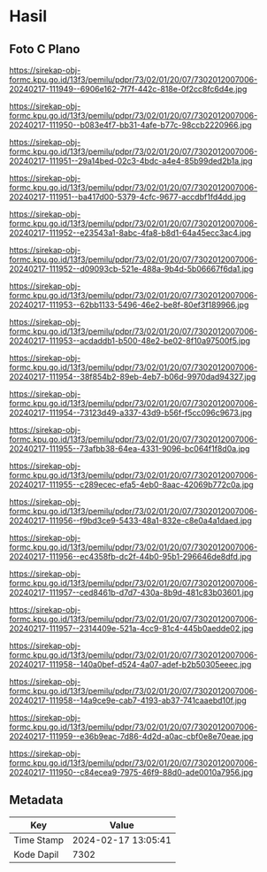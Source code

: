 # Hasil

## Foto C Plano

https://sirekap-obj-formc.kpu.go.id/13f3/pemilu/pdpr/73/02/01/20/07/7302012007006-20240217-111949--6906e162-7f7f-442c-818e-0f2cc8fc6d4e.jpg

https://sirekap-obj-formc.kpu.go.id/13f3/pemilu/pdpr/73/02/01/20/07/7302012007006-20240217-111950--b083e4f7-bb31-4afe-b77c-98ccb2220966.jpg

https://sirekap-obj-formc.kpu.go.id/13f3/pemilu/pdpr/73/02/01/20/07/7302012007006-20240217-111951--29a14bed-02c3-4bdc-a4e4-85b99ded2b1a.jpg

https://sirekap-obj-formc.kpu.go.id/13f3/pemilu/pdpr/73/02/01/20/07/7302012007006-20240217-111951--ba417d00-5379-4cfc-9677-accdbf1fd4dd.jpg

https://sirekap-obj-formc.kpu.go.id/13f3/pemilu/pdpr/73/02/01/20/07/7302012007006-20240217-111952--e23543a1-8abc-4fa8-b8d1-64a45ecc3ac4.jpg

https://sirekap-obj-formc.kpu.go.id/13f3/pemilu/pdpr/73/02/01/20/07/7302012007006-20240217-111952--d09093cb-521e-488a-9b4d-5b06667f6da1.jpg

https://sirekap-obj-formc.kpu.go.id/13f3/pemilu/pdpr/73/02/01/20/07/7302012007006-20240217-111953--62bb1133-5496-46e2-be8f-80ef3f189966.jpg

https://sirekap-obj-formc.kpu.go.id/13f3/pemilu/pdpr/73/02/01/20/07/7302012007006-20240217-111953--acdaddb1-b500-48e2-be02-8f10a97500f5.jpg

https://sirekap-obj-formc.kpu.go.id/13f3/pemilu/pdpr/73/02/01/20/07/7302012007006-20240217-111954--38f854b2-89eb-4eb7-b06d-9970dad94327.jpg

https://sirekap-obj-formc.kpu.go.id/13f3/pemilu/pdpr/73/02/01/20/07/7302012007006-20240217-111954--73123d49-a337-43d9-b56f-f5cc096c9673.jpg

https://sirekap-obj-formc.kpu.go.id/13f3/pemilu/pdpr/73/02/01/20/07/7302012007006-20240217-111955--73afbb38-64ea-4331-9096-bc064f1f8d0a.jpg

https://sirekap-obj-formc.kpu.go.id/13f3/pemilu/pdpr/73/02/01/20/07/7302012007006-20240217-111955--c289ecec-efa5-4eb0-8aac-42069b772c0a.jpg

https://sirekap-obj-formc.kpu.go.id/13f3/pemilu/pdpr/73/02/01/20/07/7302012007006-20240217-111956--f9bd3ce9-5433-48a1-832e-c8e0a4a1daed.jpg

https://sirekap-obj-formc.kpu.go.id/13f3/pemilu/pdpr/73/02/01/20/07/7302012007006-20240217-111956--ec4358fb-dc2f-44b0-95b1-296646de8dfd.jpg

https://sirekap-obj-formc.kpu.go.id/13f3/pemilu/pdpr/73/02/01/20/07/7302012007006-20240217-111957--ced8461b-d7d7-430a-8b9d-481c83b03601.jpg

https://sirekap-obj-formc.kpu.go.id/13f3/pemilu/pdpr/73/02/01/20/07/7302012007006-20240217-111957--2314409e-521a-4cc9-81c4-445b0aedde02.jpg

https://sirekap-obj-formc.kpu.go.id/13f3/pemilu/pdpr/73/02/01/20/07/7302012007006-20240217-111958--140a0bef-d524-4a07-adef-b2b50305eeec.jpg

https://sirekap-obj-formc.kpu.go.id/13f3/pemilu/pdpr/73/02/01/20/07/7302012007006-20240217-111958--14a9ce9e-cab7-4193-ab37-741caaebd10f.jpg

https://sirekap-obj-formc.kpu.go.id/13f3/pemilu/pdpr/73/02/01/20/07/7302012007006-20240217-111959--e36b9eac-7d86-4d2d-a0ac-cbf0e8e70eae.jpg

https://sirekap-obj-formc.kpu.go.id/13f3/pemilu/pdpr/73/02/01/20/07/7302012007006-20240217-111950--c84ecea9-7975-46f9-88d0-ade0010a7956.jpg


## Metadata

| Key        | Value               |
| ---------- | ------------------- |
| Time Stamp | 2024-02-17 13:05:41 |
| Kode Dapil | 7302                |



